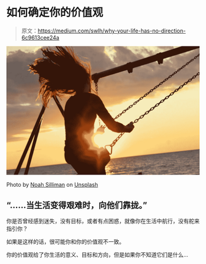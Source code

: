 # 如何确定你的价值观

> 原文：<https://medium.com/swlh/why-your-life-has-no-direction-6c9613cee24a>

![](img/8c008e4a3e28b6730ef30a1836c91049.png)

Photo by [Noah Silliman](https://unsplash.com/photos/-UUGr3txNuc?utm_source=unsplash&utm_medium=referral&utm_content=creditCopyText) on [Unsplash](https://unsplash.com/search/photos/joy?utm_source=unsplash&utm_medium=referral&utm_content=creditCopyText)

## “……当生活变得艰难时，向他们靠拢。”

你是否曾经感到迷失，没有目标，或者有点困惑，就像你在生活中航行，没有舵来指引你？

如果是这样的话，很可能你和你的价值观不一致。

你的价值观给了你生活的意义、目标和方向，但是如果你不知道它们是什么…